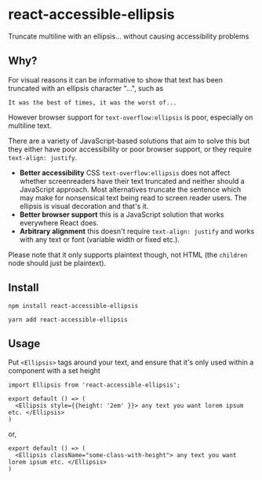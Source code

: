 # react-accessible-ellipsis
Truncate multiline with an ellipsis... without causing accessibility problems

## Why?

For visual reasons it can be informative to show that text has been truncated with an ellipsis character "...", such as

    It was the best of times, it was the worst of...

However browser support for `text-overflow:ellipsis` is poor, especially on multiline text.

There are a variety of JavaScript-based solutions that aim to solve this but they either have poor accessibility or poor browser support, or they require `text-align: justify`.

* **Better accessibility** CSS `text-overflow:ellipsis` does not affect whether screenreaders have their text truncated and neither should a JavaScript approach. Most alternatives truncate the sentence which may make for nonsensical text being read to screen reader users. The ellipsis is visual decoration and that's it.
* **Better browser support** this is a JavaScript solution that works everywhere React does.
* **Arbitrary alignment** this doesn't require `text-align: justify` and works with any text or font (variable width or fixed etc.).

Please note that it only supports plaintext though, not HTML (the `children` node should just be plaintext).

## Install

    npm install react-accessible-ellipsis

    yarn add react-accessible-ellipsis
    
## Usage

Put `<Ellipsis>` tags around your text, and ensure that it's only used within a component with a set height

    import Ellipsis from 'react-accessible-ellipsis';

    export default () => (
      <Ellipsis style={{height: '2em' }}> any text you want lorem ipsum etc. </Ellipsis>
    )

or,

    export default () => (
      <Ellipsis className="some-class-with-height"> any text you want lorem ipsum etc. </Ellipsis>
    )